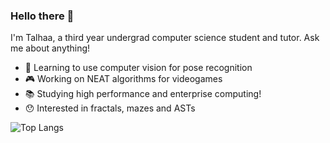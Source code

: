 ### Hello there 👋

I'm Talhaa, a third year undergrad computer science student and tutor. Ask me about anything!

- 🤖 Learning to use computer vision for pose recognition
- 🎮 Working on NEAT algorithms for videogames
- 📚 Studying high performance and enterprise computing!
- 😯 Interested in fractals, mazes and ASTs

<!---[![My GitHub stats](https://github-readme-stats.vercel.app/api?username=talhaahussain&show_icons=true&theme=dark)](https://github.com/talhaahussain/github-readme-stats)--->
![Top Langs](https://github-readme-stats.vercel.app/api/top-langs/?username=talhaahussain&theme=dark)
<!--
**talhaahussain/talhaahussain** is a ✨ _special_ ✨ repository because its `README.md` (this file) appears on your GitHub profile.

Here are some ideas to get you started:

- 🔭 I’m currently working on ...
- 🌱 I’m currently learning ...
- 👯 I’m looking to collaborate on ...
- 🤔 I’m looking for help with ...
- 💬 Ask me about ...
- 📫 How to reach me: ...
- 😄 Pronouns: ...
- ⚡ Fun fact: ...
-->
